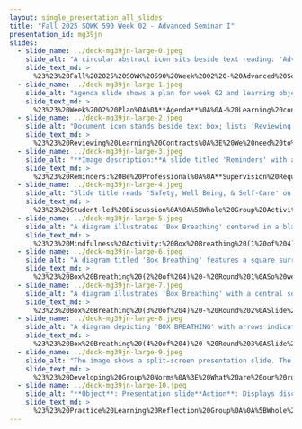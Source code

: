 ```yaml
---
layout: single_presentation_all_slides
title: "Fall 2025 SOWK 590 Week 02 - Advanced Seminar I"
presentation_id: mg39jn
slides:
  - slide_name: ../deck-mg39jn-large-0.jpeg
    slide_alt: "A circular abstract icon sits beside text reading: 'Advanced Seminar I, Fall 2025 Week 02 for SOWK 590.' Presented by Jacob Campbell, Ph.D., LICSW at Heritage University."
    slide_text_md: >
      %23%23%20Fall%202025%20SOWK%20590%20Week%2002%20-%20Advanced%20Seminar%20I%0A%0Atitle:%20Fall%202025%20SOWK%20590%20Week%2002%20-%20Advanced%20Seminar%20I%0Adate:%202025-09-01%2012:56:21%0Alocation:%20Heritage%20University%0Atags:%0A%20%20-%20Heritage%20University%0A%20%20-%20MSW%20Program%0A%20%20-%20SOWK%20590%0Apresentation_video:%20%3E%0A%20%20%22%22%0Adescription:%20%3E%0A%0AWeek%20two%20is%20synchronous%20with%20having%20class%20on%20Saturday%20(09/06/25)%20week%20for%20SOWK%20590.%20We%20will%20have%20the%20following%20agenda:%0A%0A-%20Learning%20contracts%20and%20reminders%0A-%20SLED:%20Safety,%20Well%20Being,%20and%20Self-Care%0A-%20Mindfulness%20activity%0A-%20Practice%20Learning%20Reflection%20Group%0A%0AThe%20learning%20objectives%20this%20week%20include:%0A%0A-%20Students%20consider%20safety,%20well%20being,%20and%20self-care,%20and%20how%20these%20aspects%20relate%20to%20their%20practice.%0A-%20Students%20will%20actively%20practice%20a%20mindfulness%20activity.%0A-%20Students%20will%20recognize%20the%20shared%20experiences%20of%20their%20peers%20in%20the%20practicum%20and%20be%20able%20to%20utilize%20the%20group%20as%20a%20method%20for%20sharing%20and%20problem-solving.%0A-%20Students%20will%20analyze%20their%20practicum%20experience,%20reflecting%20on%20how%20it%20connects%20to%20their%20development%20and%20demonstration%20of%20competence.%0A%0A
  - slide_name: ../deck-mg39jn-large-1.jpeg
    slide_alt: "Agenda slide shows a plan for week 02 and learning objectives. Topics include learning contracts, SLED (Safety, Well-Being, Self-Care), mindfulness activity, and reflection group. Objectives focus on safety, self-care, and peer sharing."
    slide_text_md: >
      %23%23%20Week%2002%20Plan%0A%0A**Agenda**%0A%0A-%20Learning%20contracts%20and%20reminders%0A-%20SLED:%20Safety,%20Well%20Being,%20and%20Self-Care%0A-%20Mindfulness%20activity%0A-%20Practice%20Learning%20Reflection%20Group%0A%0A**Learning%20Objectives**%0A%0A-%20Students%20consider%20safety%20%26%20well-being,%20as%20well%20as%20self-care,%20and%20how%20these%20aspects%20relate%20to%20their%20practice.%0A-%20Students%20will%20actively%20practice%20a%20mindfulness%20activity.%0A-%20Students%20will%20recognize%20the%20shared%20experiences%20of%20their%20peers%20in%20the%20practicum%20and%20be%20able%20to%20utilize%20the%20group%20as%20a%20method%20for%20sharing%20and%20problem-solving.%0A%0A
  - slide_name: ../deck-mg39jn-large-2.jpeg
    slide_alt: "Document icon stands beside text box; lists 'Reviewing Learning Contracts,' discussing development status, scheduling reviews, and support needs. White background enhances visibility, suggesting presentation slide format."
    slide_text_md: >
      %23%23%20Reviewing%20Learning%20Contracts%0A%3E%20We%20need%20to%20make%20a%20general%20plan%20for%20learning%20contracts.%0A%0A-%20Where%20are%20you%20at%20in%20development%0A-%20Scheduling%20a%20time%20to%20review%0A-%20Support%20you%20need%0A%0A
  - slide_name: ../deck-mg39jn-large-3.jpeg
    slide_alt: "**Image description:**A slide titled 'Reminders' with a subheading 'Be Professional.' It includes bullet points: - **Supervision Requirement:** Mandatory weekly supervision.- **Accommodations:** Contact Bianca Chavez for needs.- **Banking of Hours:** Limit to 20 hours.- **Supervision Agendas:** Guidance offered.- **Communication:** Respond within 24-48 hours.- **Learning Contracts:** Assistance available.- **Competing Journal and Hours:** Note for students. Contact details for Bianca Chavez, a counselor/accommodations specialist, are provided."
    slide_text_md: >
      %23%23%20Reminders:%20Be%20Professional%0A%0A**Supervision%20Requirement**:%20Students%20should%20be%20aware%20that%20supervision%20is%20mandatory.%20It%20is%20required%20on%20a%20weekly%20basis%20and%20outlined%20in%20both%20the%20practicum%20manual%20and%20the%20course%20syllabus.%20You%20should%20document%20your%20supervision%20in%20the%20monthy%20hours,%20and%20reflect%20on%20it%20in%20your%20journal.%0A%0A**Accommodations**:%20If%20you%20need%20accommodations,%20contact%0A%20%20%20%20Bianca%20Chavez,%20MSW%0A%20%20%20%20Counselor/Accommodations%20Specialist%0A%20%20%20%20Office:%20Student%20Affairs%20Violet%20Lumley%20Rau%20Center%0A%20%20%20%20Phone:%20(509)%20865-8455%0A%20%20%20%20Ext:%201742%0A%0A**Banking%20of%20Hours**:%20Students%20can%20bank%20up%20to%2020%20hours,%20but%20no%20more.%20While%20some%20students%20want%20to%20accumulate%20more%20hours%20to%20finish%20early,%20the%20focus%20should%20be%20on%20the%20practicum%20experience,%20not%20just%20hours.%0A%0A**Supervision%20Agendas**:%20Some%20students%20struggle%20with%20content%20for%20supervision,%20but%20since%20it's%20mandatory,%20we%20can%20guide%20them%20in%20creating%20supervision%20agendas.%20I'll%20attach%20an%20example%20for%20your%20reference.%0A%0A**Communication**:%20Students%20need%20to%20respond%20to%20emails,%20texts,%20or%20calls%20within%2024-48%20hours.%20If%20you%20prefer%20other%20guidelines,%20please%20feel%20free%20to%20share,%20and%20we'll%20remind%20students%20accordingly.%0A%0A**Learning%20Contracts**:%20Some%20students%20are%20anxious%20about%20their%20learning%20contracts.%20We'll%20be%20working%20with%20them%20closely,%20and%20site%20visits%20are%20planned%20soon%20to%20review%20contracts%20and%20tour%20practicum%20sites.%0A%0A**Competing%20Journal%20and%20Hours**%0A%0AAny%20questions%20about%20this%20class,%20syllabus,%20others%3F%0A%0A
  - slide_name: ../deck-mg39jn-large-4.jpeg
    slide_alt: "Slide title reads 'Safety, Well Being, & Self-Care' on a white background, indicating a 'Student-Led Discussion.' No other elements or images are present."
    slide_text_md: >
      %23%23%20Student-led%20Discussion%0A%0A%5BWhole%20Group%20Activity%5D%20Assigned%20students%20will%20facilitate%20discussion%20with%20the%20class%20regarding%20chosen%20topic.%0A%0ASafety,%20Well%20Being,%20%26%20Self-Care%0A%0A
  - slide_name: ../deck-mg39jn-large-5.jpeg
    slide_alt: "A diagram illustrates 'Box Breathing' centered in a black square, with blue dots forming a box around it. Arrows instruct: 'Inhale for 5 seconds,' 'Hold for 5 seconds,' 'Exhale for 5 seconds,' 'Hold for 5 seconds.' Text citation: (Lauria et al. 2017)."
    slide_text_md: >
      %23%23%20Mindfulness%20Activity:%20Box%20Breathing%20(1%20of%204)%0A%3E%20I%20want%20to%20start%20our%20little%20meeting%20today%20with%20a%20self-care%20practice.%20This%20might%20be%20something%20that%20you%20are%20familiar%20with%20or%20not.%20but%20it%20is%20a%20simple%20but%20powerful%20way%20to%20breath.%20It%20is%20a%20form%20of%20deep%20breathing%20employed%20by%20the%20Navy%20SEALS%20and%20used%20in%20yogic%20practice%20as%20well.%20Sometimes%20it%20is%20called%204x4%20breathing%20or%20equal%20breathing%0A%0AIt%20has%20a%20tone%20of%20benefits,%20including:%0A-%20Lowers%20stress%0A-%20Activates%20the%20parasympathetic%20nervous%20system%20(fight%20or%20flight)%0A-%20Calms%20the%20mind%0A%0AI%20created%20a%20this%20to%20help%20show%20us%20how%20to%20do%20it,%20but%20it%20is%20simple%20and%20just%20counting%20to%20four%20or%20five%20on%20inhale/hold/exhale/hold.%20The%20slides%20are%20going%20to%20have%20the%20arrow%20move%20and%20each%20of%20the%20little%20circles%20will%20appear%20around%20the%20square%201%20per%20second.%0A%0AI%20share%20the%20article%20in%20MyHeritage,%20Lauria%20et%20al.%20(2017)%20describe%20a%20number%20of%20skills,%20including%20box%20breathing,%20that%20can%20be%20used%20to%20improve%20emergency%20care%20providers%20performance%20under%20stress.%20I've%20included%20it%20as%20a%20resource%20if%20you%20are%20interested.%0A%0A%3Cdiv%20style%3D%22text-align:%20center%22%20markdown%3D%221%22%3E%0AReference%0A%3C/div%3E%0A%3Cdiv%20style%3D%22margin:%200%200%200%202em;%20text-indent:%20-2em;%22%20markdown%3D%221%22%3E%0A%0ALauria,%20M.%20J.,%20Gallo,%20I.%20A.,%20Rush,%20S.,%20Brooks,%20J.,%20Spiegel,%20R.,%20%26%20Weingart,%20S.%20D.%20(2017).%20Psychological%20skills%20to%20improve%20emergency%20care%20providers'%20performance%20under%20stress.%20_Annals%20of%20Emergency%20Medicine,%2070_(6),%20884-890.%20%3Chttps://doi.org/10.1016/j.annemergmed.2017.03.018%3E%0A%0A%3C/div%3E%0A%0A
  - slide_name: ../deck-mg39jn-large-6.jpeg
    slide_alt: "A diagram titled 'Box Breathing' features a square surrounded by arrows and circles, illustrating the breathing cycle: 'Inhale for 5 seconds,' 'Hold for 5 seconds,' 'Exhale for 5 seconds,' 'Hold for 5 seconds.'"
    slide_text_md: >
      %23%23%20Box%20Breathing%20(2%20of%204)%20-%20Round%201%0ASo%20we%20are%20going%20to%20start%20with%20our%20inhale...%0A%0ANext%20to%20start%20--%3E%0A%0A
  - slide_name: ../deck-mg39jn-large-7.jpeg
    slide_alt: "A diagram illustrates 'Box Breathing' with a central square labeled 'BOX BREATHING.' Arrows and text guide the sequence: 'INHALE FOR 5 SECONDS,' 'HOLD FOR 5 SECONDS,' 'EXHALE FOR 5 SECONDS.'"
    slide_text_md: >
      %23%23%20Box%20Breathing%20(3%20of%204)%20-%20Round%202%0ASlide%20automatically%20goes%0A%0A
  - slide_name: ../deck-mg39jn-large-8.jpeg
    slide_alt: "A diagram depicting 'BOX BREATHING' with arrows indicating breath sequence. Actions include 'INHALE FOR 5 SECONDS,' 'HOLD FOR 5 SECONDS,' 'EXHALE FOR 5 SECONDS.' Bright colors and arrows form a square pattern."
    slide_text_md: >
      %23%23%20Box%20Breathing%20(4%20of%204)%20-%20Round%203%0ASlide%20automatically%20goes%0A%0A
  - slide_name: ../deck-mg39jn-large-9.jpeg
    slide_alt: "The image shows a split-screen presentation slide. The left side has text: 'Developing Group Norms,' discussing practice learning rules and 2024 Cohort Norms like respect and confidentiality. The right side features colorful signs on a wall stating positive messages like 'BE THANKFUL' and 'BE HAPPY.'"
    slide_text_md: >
      %23%23%20Developing%20Group%20Norms%0A%3E%20What%20are%20our%20rules%20for%20the%20practice%20learning%20reflection%20group%0A%0A**2024%20Cohort%20Norms**%0A%0A-%20We%20will%20be%20respectful%20of%20each%20other%0A-%20We%20will%20approach%20our%20dialogue%20with%20an%20open%20mind%0A-%20We%20will%20engage%20and%20fully%20participate%0A-%20We%20will%20keep%20our%20client's%20information%20confidential%0A%0A%5BWhole%20Group%20Activity%5D%20gain%20adapt%20norms%20to%20group,%20gain%20group%20buy-in.%0A%0A%0A
  - slide_name: ../deck-mg39jn-large-10.jpeg
    slide_alt: "**Object**: Presentation slide**Action**: Displays discussion topics and questions**Context**: For a 'Practice Learning Reflection Group' session.**Text**:- **Group Check-in Question**: What weather pattern would your practicum have been this last week?- **Practicum Discussion**:  - Things happening in your practicums  - Needs of clients you are working with  - Examples of client work to share with the group"
    slide_text_md: >
      %23%23%20Practice%20Learning%20Reflection%20Group%0A%0A%5BWhole%20Group%20Activity%5D%20Review%20Group%20Norms%0A%0A-%20We%20will%20be%20respectful%20of%20each%20other%0A-%20We%20will%20approach%20our%20dialogue%20with%20an%20open%20mind%0A-%20We%20will%20engage%20and%20fully%20participate%0A-%20We%20will%20keep%20our%20client's%20information%20confidential%0A%0A%5BWhole%20Group%20Activity%5D%20Facilitate%20discussion.%20Go%20in%20circle%20allowing%20everybody%20to%20respond%20to%20the%20check-in%20question.%0A%0A**Group%20Check-in%20Question**:%0A%0AWhat%20was%20one%20moment%20that%20felt%20significant%20this%20week%3F%0A%0A%5BWhole%20Group%20Activity%5D%20Facilitate%20discussion.%20Give%20opportunities%20for%20group%20participants%20to%20discuss%20topics%20related%20to%20their%20practicum%20experiences.%20Focus%20on%20drawing%20out%20connections,%20sharing%20experiences,%20and%20doing%20collaborative%20problem%20solving.%0A%0A**Practicum%20Discussion**:%20%0A%0A-%20What%20are%20some%20of%20the%20things%20that%20are%20happening%20in%20your%20practicums%0A-%20What%20are%20some%20of%20the%20needs%20of%20the%20clients%20you%20are%20working%20with%0A-%20Examples%20of%20client%20work%20to%20share%20with%20the%20group%0A
---
```


